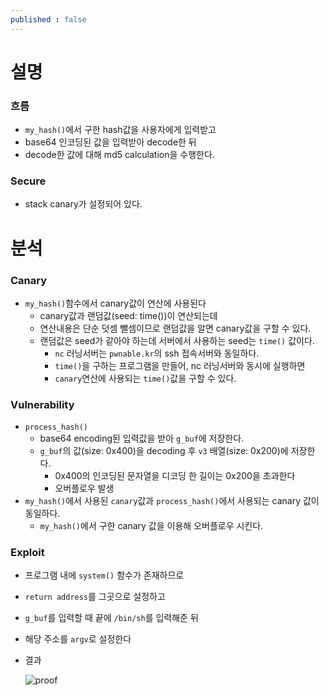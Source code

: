 ```yaml
---
published : false
---
```






# 설명



### 흐름

- `my_hash()`에서 구한 hash값을 사용자에게 입력받고
- base64 인코딩된 값을 입력받아 decode한 뒤
- decode한 값에 대해 md5 calculation을 수행한다.



### Secure

- stack canary가 설정되어 있다.





# 분석



### Canary

- `my_hash()`함수에서 canary값이 연산에 사용된다
  - canary값과 랜덤값(seed: time())이 연산되는데
  - 연산내용은 단순 덧셈 뺄셈이므로 랜덤값을 알면 canary값을 구할 수 있다.
  - 랜덤값은 seed가 같아야 하는데 서버에서 사용하는 seed는 `time()` 값이다.
    - `nc` 러닝서버는 `pwnable.kr`의 ssh 접속서버와 동일하다.
    - `time()`을 구하는 프로그램을 만들어, nc 러닝서버와 동시에 실행하면
    - `canary`연산에 사용되는 `time()`값을 구할 수 있다.



### Vulnerability

- `process_hash()`
  - base64 encoding된 입력값을 받아 `g_buf`에 저장한다.
  - `g_buf`의 값(size: 0x400)을 decoding 후 `v3` 배열(size: 0x200)에 저장한다.
    - 0x400의 인코딩된 문자열을 디코딩 한 길이는 0x200을 초과한다
    - 오버플로우 발생
- `my_hash()`에서 사용된 `canary`값과 `process_hash()`에서 사용되는 canary 값이 동일하다.
  - `my_hash()`에서 구한 canary 값을 이용해 오버플로우 시킨다.



### Exploit

- 프로그램 내에 `system()` 함수가 존재하므로

- `return address`를 그곳으로 설정하고

- `g_buf`를 입력할 때 끝에 `/bin/sh`를 입력해준 뒤

- 해당 주소를 `argv`로 설정한다

- 결과

  ![proof](/img/md5/proof.png)

